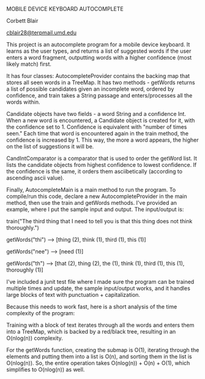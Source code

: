 MOBILE DEVICE KEYBOARD AUTOCOMPLETE

Corbett Blair

cblair28@terpmail.umd.edu

This project is an autocomplete program for a mobile device keyboard.
It learns as the user types, and returns a list of suggested words
if the user enters a word fragment, outputting words with a
higher confidence (most likely match) first.

It has four classes:
AutocompleteProvider contains the backing map that stores all seen words in a TreeMap.
It has two methods - getWords returns a list of possible candidates given an incomplete word, 
ordered by confidence, and train takes a String passage and enters/processes all the words within.
 
Candidate objects have two fields - a word String and a confidence Int. When a new word is encountered, 
a Candidate object is created for it, with the confidence set to 1. Confidence is equivalent with
"number of times seen." Each time that word is encountered again in the train method, 
the confidence is increased by 1. This way, the more a word appears, the higher on the list of 
suggestions it will be.

CandIntComparator is a comparator that is used to order the getWord list. It lists the candidate
objects from highest confidence to lowest confidence. If the confidence is the same, it orders
them asciibetically (according to ascending ascii value).

Finally, AutocompleteMain is a main method to run the program. To compile/run this code,
declare a new AutocompleteProvider in the main method, then use the train and getWords methods.
I've provided an example, where I put the sample input and output. The input/output is:

train("The third thing that I need to tell you is that this thing does not think thoroughly.")

getWords("thi") --> [thing (2), think (1), third (1), this (1)]

getWords("nee") --> [need (1)]

getWords("th")  --> [that (2), thing (2), the (1), think (1), third (1), this (1), thoroughly (1)]

I've included a junit test file where I made sure the program can be trained multiple times and update,
the sample input/output works, and it handles large blocks of text with punctuation + capitalization.

Because this needs to work fast, here is a short analysis of the time complexity of the program:

Training with a block of text iterates through all the words and enters them into a TreeMap, which
is backed by a red/black tree, resulting in an O(nlog(n)) complexity. 

For the getWords function, creating the submap is O(1), iterating through the elements and putting them
into a list is O(n), and sorting them in the list is O(nlog(n)). So, the entire operation takes 
O(nlog(n)) + O(n) + O(1), which simplifies to O(nlog(n)) as well.








